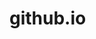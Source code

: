# github.io
<!doctype html>
<html xmlns="http://www.w3.org/1999/xhtml" xml:lang="en" lang="en"> 
<head>
	<title>Engrade - My Classes</title>
	<meta http-equiv="Content-Type" content="text/html; charset=UTF-8" /><script type="text/javascript">window.NREUM||(NREUM={}),__nr_require=function(t,e,n){function r(n){if(!e[n]){var o=e[n]={exports:{}};t[n][0].call(o.exports,function(e){var o=t[n][1][e];return r(o||e)},o,o.exports)}return e[n].exports}if("function"==typeof __nr_require)return __nr_require;for(var o=0;o<n.length;o++)r(n[o]);return r}({1:[function(t,e,n){function r(){}function o(t,e,n){return function(){return i(t,[(new Date).getTime()].concat(u(arguments)),e?null:this,n),e?void 0:this}}var i=t("handle"),a=t(2),u=t(3),c=t("ee").get("tracer"),f=NREUM;"undefined"==typeof window.newrelic&&(newrelic=f);var s=["setPageViewName","setCustomAttribute","setErrorHandler","finished","addToTrace","inlineHit"],p="api-",l=p+"ixn-";a(s,function(t,e){f[e]=o(p+e,!0,"api")}),f.addPageAction=o(p+"addPageAction",!0),e.exports=newrelic,f.interaction=function(){return(new r).get()};var d=r.prototype={createTracer:function(t,e){var n={},r=this,o="function"==typeof e;return i(l+"tracer",[Date.now(),t,n],r),function(){if(c.emit((o?"":"no-")+"fn-start",[Date.now(),r,o],n),o)try{return e.apply(this,arguments)}finally{c.emit("fn-end",[Date.now()],n)}}}};a("setName,setAttribute,save,ignore,onEnd,getContext,end,get".split(","),function(t,e){d[e]=o(l+e)}),newrelic.noticeError=function(t){"string"==typeof t&&(t=new Error(t)),i("err",[t,(new Date).getTime()])}},{}],2:[function(t,e,n){function r(t,e){var n=[],r="",i=0;for(r in t)o.call(t,r)&&(n[i]=e(r,t[r]),i+=1);return n}var o=Object.prototype.hasOwnProperty;e.exports=r},{}],3:[function(t,e,n){function r(t,e,n){e||(e=0),"undefined"==typeof n&&(n=t?t.length:0);for(var r=-1,o=n-e||0,i=Array(o<0?0:o);++r<o;)i[r]=t[e+r];return i}e.exports=r},{}],ee:[function(t,e,n){function r(){}function o(t){function e(t){return t&&t instanceof r?t:t?u(t,a,i):i()}function n(n,r,o){t&&t(n,r,o);for(var i=e(o),a=l(n),u=a.length,c=0;c<u;c++)a[c].apply(i,r);var s=f[m[n]];return s&&s.push([w,n,r,i]),i}function p(t,e){g[t]=l(t).concat(e)}function l(t){return g[t]||[]}function d(t){return s[t]=s[t]||o(n)}function v(t,e){c(t,function(t,n){e=e||"feature",m[n]=e,e in f||(f[e]=[])})}var g={},m={},w={on:p,emit:n,get:d,listeners:l,context:e,buffer:v};return w}function i(){return new r}var a="nr@context",u=t("gos"),c=t(2),f={},s={},p=e.exports=o();p.backlog=f},{}],gos:[function(t,e,n){function r(t,e,n){if(o.call(t,e))return t[e];var r=n();if(Object.defineProperty&&Object.keys)try{return Object.defineProperty(t,e,{value:r,writable:!0,enumerable:!1}),r}catch(i){}return t[e]=r,r}var o=Object.prototype.hasOwnProperty;e.exports=r},{}],handle:[function(t,e,n){function r(t,e,n,r){o.buffer([t],r),o.emit(t,e,n)}var o=t("ee").get("handle");e.exports=r,r.ee=o},{}],id:[function(t,e,n){function r(t){var e=typeof t;return!t||"object"!==e&&"function"!==e?-1:t===window?0:a(t,i,function(){return o++})}var o=1,i="nr@id",a=t("gos");e.exports=r},{}],loader:[function(t,e,n){function r(){if(!h++){var t=y.info=NREUM.info,e=s.getElementsByTagName("script")[0];if(t&&t.licenseKey&&t.applicationID&&e){c(m,function(e,n){t[e]||(t[e]=n)});var n="https"===g.split(":")[0]||t.sslForHttp;y.proto=n?"https://":"http://",u("mark",["onload",a()],null,"api");var r=s.createElement("script");r.src=y.proto+t.agent,e.parentNode.insertBefore(r,e)}}}function o(){"complete"===s.readyState&&i()}function i(){u("mark",["domContent",a()],null,"api")}function a(){return(new Date).getTime()}var u=t("handle"),c=t(2),f=window,s=f.document,p="addEventListener",l="attachEvent",d=f.XMLHttpRequest,v=d&&d.prototype;NREUM.o={ST:setTimeout,CT:clearTimeout,XHR:d,REQ:f.Request,EV:f.Event,PR:f.Promise,MO:f.MutationObserver},t(1);var g=""+location,m={beacon:"bam.nr-data.net",errorBeacon:"bam.nr-data.net",agent:"js-agent.newrelic.com/nr-974.min.js"},w=d&&v&&v[p]&&!/CriOS/.test(navigator.userAgent),y=e.exports={offset:a(),origin:g,features:{},xhrWrappable:w};s[p]?(s[p]("DOMContentLoaded",i,!1),f[p]("load",r,!1)):(s[l]("onreadystatechange",o),f[l]("onload",r)),u("mark",["firstbyte",a()],null,"api");var h=0},{}]},{},["loader"]);</script>
	<meta name="description" content="" />
	<link rel="apple-touch-icon" type="image/png" href="/i/apple-touch-icon.png"/>
	<link rel="shortcut icon" type="image/vnd.microsoft.icon" href="/favicon.ico" />
	<link rel="stylesheet" type="text/css" href="/media/global.css?v=20120204"/>
	<script type="text/javascript" src="/media/jquery-1.5.2.min.js"></script>
		<script type="text/javascript" src="/media/common.js?v=6"></script>
	<script type="text/javascript">
				//All else
		var _gaq = _gaq || [];
		_gaq.push(['_setAccount', 'UA-3755767-1']);
		_gaq.push(['_setDomainName', 'engrade.com']);
		_gaq.push(['_trackPageview']);
		
		(function() {
		var ga = document.createElement('script'); ga.type = 'text/javascript'; ga.async = true;
		ga.src = ('https:' == document.location.protocol ? 'https://ssl' : 'http://www') + '.google-analytics.com/ga.js';
		var s = document.getElementsByTagName('script')[0]; s.parentNode.insertBefore(ga, s);
		})();
				
		var _elqQ = _elqQ || [];
                 _elqQ.push(['elqSetSiteId', '2720']);
                _elqQ.push(['elqTrackPageView']);
    
                (function () {
                 function async_load() {
                        var s = document.createElement('script'); 
			s.type = 'text/javascript';
			s.async = true;
                        s.src = '//img.en25.com/i/elqCfg.min.js';
                        var x = document.getElementsByTagName('script')[0]; 
			x.parentNode.insertBefore(s, x);
                 }
                 if (window.addEventListener) window.addEventListener('DOMContentLoaded', async_load, false);
                 else if (window.attachEvent) window.attachEvent('onload', async_load); 
                })();

	</script>
	<script async src="https://tp.multiview.com/dpx.js?cid=7212&action=100&segment=ctbengrade&m=1"></script>
</head>
<body>

<div id="wrapper">
	<div class="msg tip" style="width: 100% !important;margin:0 !important;border-radius: 0px !important;text-align:center;">Engrade.com user accounts will no longer be accessible beginning December 31, 2016. <a href='https://help.engrade.com/hc/en-us/articles/220448508' target='_blank'><b>Learn More</b></a></div>
	<div id="navwrapper" class="notranslate">
        <ul class="topnav" style="float: right;">
                            <li>
					<a href="http://www.engrade.com/user/logout.php?new=1" class="nav" style="color:rgb(213,213,240);">
												Logout					</a>
				</li>
                    </ul>
        <a href="/" id="logo" class="gradebook" title="gradebook"><b>gradebook</b></a>
        <ul class="topnav">
                                                <li>
                        <a href="https://www.engrade.com/student/?rand=957444" class=" navtab">Classes													</a>
                                            </li>
                                                                <li>
                        <a href="https://www.engrade.com/mail/?rand=957444" class="">Messages							<font class="num">22</font>						</a>
                                            </li>
                                                                <li>
                        <a href="https://www.engrade.com/user/" class="">Account													</a>
                                            </li>
                                            <li><span>Abel Guillen</span></li>
                                    </ul>
	</div>
	<div id="main" class="clearfix">

<h1>Math, Science, and Technology Magnet Academy at Ro</h1>
<div class="tr">
	<div class="sidetools sideup">
	
		<a href="/user/?app=pic"><img src="https://s3.amazonaws.com/engrade-pics/1000014742138.2.jpg" class="sidepic"/></a>
	
		<div class="table">
			<a href="?folder=3" class="row active "><img src="/i/icons/paste.png" /> Active</a>
			<a href="?folder=2" class="row "><img src="/i/icons/folder.png" /> Archive</a>
			<a href="/student/classes-edit.php" class="row"><img src="/i/icons/setting.png" /> Add/Edit</a>
		</div>
		
		
		<div class="msg tip">
		Check Engrade on your smart phone:<br/>
		<a href="https://m.engrade.com"><b>m.engrade.com</b></a>
		</div>
		
		
	</div>
	
	
	<div class="content">
				<div class="table zebra notranslate">
			<div class="toprow">My Report Card</div>
		
																								<div class="midrow bold"><div>2016-2017 &rsaquo; GP1</div></div>
													
					<div class="row alt">
						<a href="/class/assignments/student.php?clid=5000015787114&stuid=102801M040" class="div" style="width:400px"><img src="/i/user_128.gif" class="upic"/> Advisory</a>
						<div class="detail"> 
							<a href="javascript:popupmsg('aileengendrano');void(0)">Aileen Gendrano Adao</a>
													</div>
						<a href="/class/gradebook/student.php?clid=5000015787114&stuid=102801M040" class="div bold" style="float:right">A&nbsp;&nbsp;(100%)</a>
						
					</div>
																								
					<div class="row ">
						<a href="/class/assignments/student.php?clid=5000015811040&stuid=102801M040" class="div" style="width:400px"><img src="/i/user_128.gif" class="upic"/> Pd. 3 English Honors 10</a>
						<div class="detail"> 
							<a href="javascript:popupmsg('msmacaldo');void(0)">Ms. Mac (Ms. Im)</a>
													</div>
						<a href="/class/gradebook/student.php?clid=5000015811040&stuid=102801M040" class="div bold" style="float:right">B&nbsp;&nbsp;(89%)</a>
						
					</div>
																								
					<div class="row alt">
						<a href="/class/assignments/student.php?clid=5000015814896&stuid=102801M040" class="div" style="width:400px"><img src="/i/user_128.gif" class="upic"/> Period 4 Biology</a>
						<div class="detail"> 
							<a href="javascript:popupmsg('susanmunoz');void(0)">Susan Munoz</a>
													</div>
						<a href="/class/gradebook/student.php?clid=5000015814896&stuid=102801M040" class="div bold" style="float:right">B&nbsp;&nbsp;(86.4%)</a>
						
					</div>
																								
					<div class="row ">
						<a href="/class/assignments/student.php?clid=5000015820982&stuid=102801M040" class="div" style="width:400px"><img src="https://s3.amazonaws.com/engrade-pics/1000006412893.3.jpg" class="upic"/> Period 5 - AB 16-17</a>
						<div class="detail"> 
							<a href="javascript:popupmsg('jasonyan1');void(0)">Jason Yan</a>
													</div>
						<a href="/class/gradebook/student.php?clid=5000015820982&stuid=102801M040" class="div bold" style="float:right">B&nbsp;&nbsp;(82.3%)</a>
						
					</div>
																								
					<div class="row alt">
						<a href="/class/assignments/student.php?clid=5000015799558&stuid=102801M040" class="div" style="width:400px"><img src="/i/user_128.gif" class="upic"/> WHG MOD WLD 1A</a>
						<div class="detail"> 
							<a href="javascript:popupmsg('ricardocueva1');void(0)">Ricardo Cueva</a>
													</div>
						<a href="/class/gradebook/student.php?clid=5000015799558&stuid=102801M040" class="div bold" style="float:right">D&nbsp;&nbsp;(66%)</a>
						
					</div>
																																																																																																</div>
	</div>
</div>

 
	</div>
</div>

<div id="pop" class="off">
	<div id="poptop">
		<a href="javascript:popoff();void(0)" id="popclose" title="Close"><img src="/i/icons/delete.png" alt="Close"/></a>
		<div id="poptitle" onmousedown="dragStart(event, 'pop')">&nbsp;</div>
	</div>
	<div id="popc"></div>
</div>


<!--
 
-->



<script type="text/javascript">window.NREUM||(NREUM={});NREUM.info={"beacon":"bam.nr-data.net","licenseKey":"c7bc80a9d9","applicationID":"1094226","transactionName":"M1xVZEdTXUNYVRVZWQoWYkJcHUBETFIEXkJLUFlUUEodQFFG","queueTime":0,"applicationTime":6,"atts":"HxtWEg9JTk0=","errorBeacon":"bam.nr-data.net","agent":""}</script></body>
</html>
